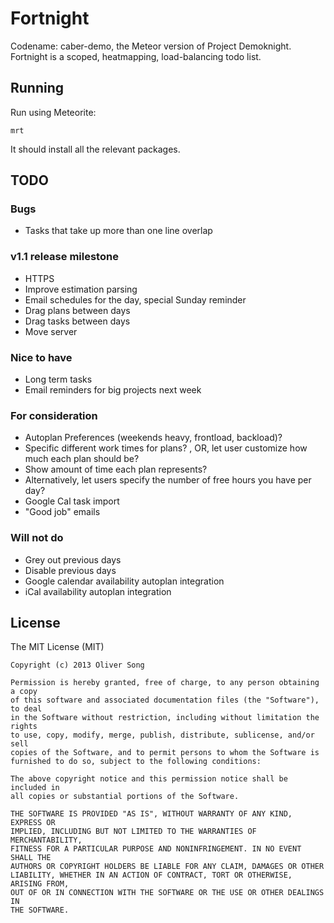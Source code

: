 # Fortnight
Codename: caber-demo, the Meteor version of Project Demoknight. Fortnight is a scoped, heatmapping, load-balancing todo list.

## Running

Run using Meteorite:

`mrt`

It should install all the relevant packages.

## TODO

### Bugs
* Tasks that take up more than one line overlap

### v1.1 release milestone
* HTTPS
* Improve estimation parsing
* Email schedules for the day, special Sunday reminder
* Drag plans between days
* Drag tasks between days
* Move server

### Nice to have
* Long term tasks
* Email reminders for big projects next week

### For consideration
* Autoplan Preferences (weekends heavy, frontload, backload)?
* Specific different work times for plans? , OR, let user customize how much each plan should be?
* Show amount of time each plan represents?
* Alternatively, let users specify the number of free hours you have per day?
* Google Cal task import
* "Good job" emails

### Will not do
* Grey out previous days
* Disable previous days
* Google calendar availability autoplan integration
* iCal availability autoplan integration

## License
The MIT License (MIT)

```
Copyright (c) 2013 Oliver Song

Permission is hereby granted, free of charge, to any person obtaining a copy
of this software and associated documentation files (the "Software"), to deal
in the Software without restriction, including without limitation the rights
to use, copy, modify, merge, publish, distribute, sublicense, and/or sell
copies of the Software, and to permit persons to whom the Software is
furnished to do so, subject to the following conditions:

The above copyright notice and this permission notice shall be included in
all copies or substantial portions of the Software.

THE SOFTWARE IS PROVIDED "AS IS", WITHOUT WARRANTY OF ANY KIND, EXPRESS OR
IMPLIED, INCLUDING BUT NOT LIMITED TO THE WARRANTIES OF MERCHANTABILITY,
FITNESS FOR A PARTICULAR PURPOSE AND NONINFRINGEMENT. IN NO EVENT SHALL THE
AUTHORS OR COPYRIGHT HOLDERS BE LIABLE FOR ANY CLAIM, DAMAGES OR OTHER
LIABILITY, WHETHER IN AN ACTION OF CONTRACT, TORT OR OTHERWISE, ARISING FROM,
OUT OF OR IN CONNECTION WITH THE SOFTWARE OR THE USE OR OTHER DEALINGS IN
THE SOFTWARE.
```
